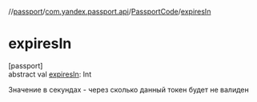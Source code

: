 //[passport](../../../index.md)/[com.yandex.passport.api](../index.md)/[PassportCode](index.md)/[expiresIn](expires-in.md)

# expiresIn

[passport]\
abstract val [expiresIn](expires-in.md): Int

Значение в секундах - через сколько данный токен будет не валиден
